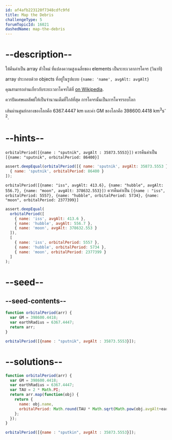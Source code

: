 ```yaml
---
id: af4afb223120f7348cdfc9fd
title: Map the Debris
challengeType: 5
forumTopicId: 16021
dashedName: map-the-debris
---
```


# --description--

ให้คืนค่าเป็น array ตัวใหม่ ที่แปลงความสูงเฉลี่ยของ elements เป็นระยะเวลาการโคจร (วินาที)

array ประกอบด้วย objects ที่อยู่ในรูปแบบ `{name: 'name', avgAlt: avgAlt}`

คุณสามารถอ่านเกี่ยวกับระยะเวลาโคจรได้ที่ [on Wikipedia](http://en.wikipedia.org/wiki/Orbital_period).

ควรปัดเศษผลลัพธ์ให้เป็นจำนวนเต็มที่ใกล้ที่สุด การโคจรนั้นเป็นการโคจรรอบโลก

เส้นผ่านศูนย์กลางของโลกคือ 6367.4447 km และค่า GM ของโลกคือ 398600.4418 km<sup>3</sup>s<sup>-2</sup>.

# --hints--

`orbitalPeriod([{name : "sputnik", avgAlt : 35873.5553}])` ควรคืนค่าเป็น `[{name: "sputnik", orbitalPeriod: 86400}]`

```js
assert.deepEqual(orbitalPeriod([{ name: 'sputnik', avgAlt: 35873.5553 }]), [
  { name: 'sputnik', orbitalPeriod: 86400 }
]);
```

`orbitalPeriod([{name: "iss", avgAlt: 413.6}, {name: "hubble", avgAlt: 556.7}, {name: "moon", avgAlt: 378632.553}])` ควรคืนค่าเป็น `[{name : "iss", orbitalPeriod: 5557}, {name: "hubble", orbitalPeriod: 5734}, {name: "moon", orbitalPeriod: 2377399}]`

```js
assert.deepEqual(
  orbitalPeriod([
    { name: 'iss', avgAlt: 413.6 },
    { name: 'hubble', avgAlt: 556.7 },
    { name: 'moon', avgAlt: 378632.553 }
  ]),
  [
    { name: 'iss', orbitalPeriod: 5557 },
    { name: 'hubble', orbitalPeriod: 5734 },
    { name: 'moon', orbitalPeriod: 2377399 }
  ]
);
```

# --seed--

## --seed-contents--

```js
function orbitalPeriod(arr) {
  var GM = 398600.4418;
  var earthRadius = 6367.4447;
  return arr;
}

orbitalPeriod([{name : "sputnik", avgAlt : 35873.5553}]);
```

# --solutions--

```js
function orbitalPeriod(arr) {
  var GM = 398600.4418;
  var earthRadius = 6367.4447;
  var TAU = 2 * Math.PI;
  return arr.map(function(obj) {
    return {
      name: obj.name,
      orbitalPeriod: Math.round(TAU * Math.sqrt(Math.pow(obj.avgAlt+earthRadius, 3)/GM))
    };
  });
}

orbitalPeriod([{name : "sputkin", avgAlt : 35873.5553}]);
```
